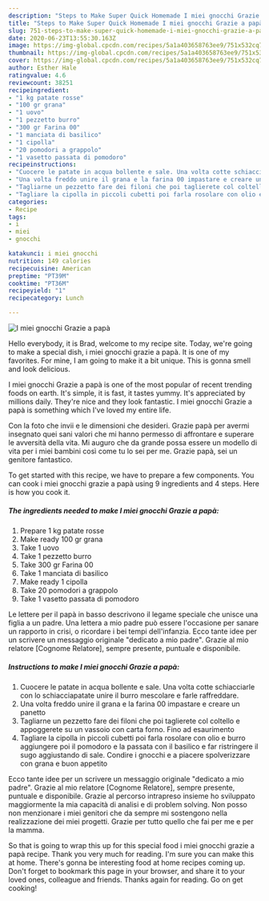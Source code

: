 ```yaml
---
description: "Steps to Make Super Quick Homemade I miei gnocchi Grazie a papà"
title: "Steps to Make Super Quick Homemade I miei gnocchi Grazie a papà"
slug: 751-steps-to-make-super-quick-homemade-i-miei-gnocchi-grazie-a-papa
date: 2020-06-23T13:55:30.163Z
image: https://img-global.cpcdn.com/recipes/5a1a403658763ee9/751x532cq70/i-miei-gnocchi-grazie-a-papa-recipe-main-photo.jpg
thumbnail: https://img-global.cpcdn.com/recipes/5a1a403658763ee9/751x532cq70/i-miei-gnocchi-grazie-a-papa-recipe-main-photo.jpg
cover: https://img-global.cpcdn.com/recipes/5a1a403658763ee9/751x532cq70/i-miei-gnocchi-grazie-a-papa-recipe-main-photo.jpg
author: Esther Hale
ratingvalue: 4.6
reviewcount: 38251
recipeingredient:
- "1 kg patate rosse"
- "100 gr grana"
- "1 uovo"
- "1 pezzetto burro"
- "300 gr Farina 00"
- "1 manciata di basilico"
- "1 cipolla"
- "20 pomodori a grappolo"
- "1 vasetto passata di pomodoro"
recipeinstructions:
- "Cuocere le patate in acqua bollente e sale. Una volta cotte schiacciarle con lo schiacciapatate unire il burro mescolare e farle raffreddare."
- "Una volta freddo unire il grana e la farina 00 impastare e creare un panetto"
- "Tagliarne un pezzetto fare dei filoni che poi taglierete col coltello e appoggerete su un vassoio con carta forno. Fino ad esaurimento"
- "Tagliare la cipolla in piccoli cubetti poi farla rosolare con olio e burro aggiungere poi il pomodoro e la passata con il basilico e far ristringere il sugo aggiustando di sale. Condire i gnocchi e a piacere spolverizzare con grana e buon appetito"
categories:
- Recipe
tags:
- i
- miei
- gnocchi

katakunci: i miei gnocchi 
nutrition: 149 calories
recipecuisine: American
preptime: "PT39M"
cooktime: "PT36M"
recipeyield: "1"
recipecategory: Lunch

---
```



![I miei gnocchi Grazie a papà](https://img-global.cpcdn.com/recipes/5a1a403658763ee9/751x532cq70/i-miei-gnocchi-grazie-a-papa-recipe-main-photo.jpg)

Hello everybody, it is Brad, welcome to my recipe site. Today, we're going to make a special dish, i miei gnocchi grazie a papà. It is one of my favorites. For mine, I am going to make it a bit unique. This is gonna smell and look delicious.

I miei gnocchi Grazie a papà is one of the most popular of recent trending foods on earth. It's simple, it is fast, it tastes yummy. It's appreciated by millions daily. They're nice and they look fantastic. I miei gnocchi Grazie a papà is something which I've loved my entire life.

Con la foto che invii e le dimensioni che desideri. Grazie papà per avermi insegnato quei sani valori che mi hanno permesso di affrontare e superare le avversità della vita. Mi auguro che da grande possa essere un modello di vita per i miei bambini così come tu lo sei per me. Grazie papà, sei un genitore fantastico.


To get started with this recipe, we have to prepare a few components. You can cook i miei gnocchi grazie a papà using 9 ingredients and 4 steps. Here is how you cook it.

<!--inarticleads1-->

##### The ingredients needed to make I miei gnocchi Grazie a papà:

1. Prepare 1 kg patate rosse
1. Make ready 100 gr grana
1. Take 1 uovo
1. Take 1 pezzetto burro
1. Take 300 gr Farina 00
1. Take 1 manciata di basilico
1. Make ready 1 cipolla
1. Take 20 pomodori a grappolo
1. Take 1 vasetto passata di pomodoro


Le lettere per il papà in basso descrivono il legame speciale che unisce una figlia a un padre. Una lettera a mio padre può essere l&#39;occasione per sanare un rapporto in crisi, o ricordare i bei tempi dell&#39;infanzia. Ecco tante idee per un scrivere un messaggio originale &#34;dedicato a mio padre&#34;. Grazie al mio relatore [Cognome Relatore], sempre presente, puntuale e disponibile. 

<!--inarticleads2-->

##### Instructions to make I miei gnocchi Grazie a papà:

1. Cuocere le patate in acqua bollente e sale. Una volta cotte schiacciarle con lo schiacciapatate unire il burro mescolare e farle raffreddare.
1. Una volta freddo unire il grana e la farina 00 impastare e creare un panetto
1. Tagliarne un pezzetto fare dei filoni che poi taglierete col coltello e appoggerete su un vassoio con carta forno. Fino ad esaurimento
1. Tagliare la cipolla in piccoli cubetti poi farla rosolare con olio e burro aggiungere poi il pomodoro e la passata con il basilico e far ristringere il sugo aggiustando di sale. Condire i gnocchi e a piacere spolverizzare con grana e buon appetito


Ecco tante idee per un scrivere un messaggio originale &#34;dedicato a mio padre&#34;. Grazie al mio relatore [Cognome Relatore], sempre presente, puntuale e disponibile. Grazie al percorso intrapreso insieme ho sviluppato maggiormente la mia capacità di analisi e di problem solving. Non posso non menzionare i miei genitori che da sempre mi sostengono nella realizzazione dei miei progetti. Grazie per tutto quello che fai per me e per la mamma. 

So that is going to wrap this up for this special food i miei gnocchi grazie a papà recipe. Thank you very much for reading. I'm sure you can make this at home. There's gonna be interesting food at home recipes coming up. Don't forget to bookmark this page in your browser, and share it to your loved ones, colleague and friends. Thanks again for reading. Go on get cooking!

